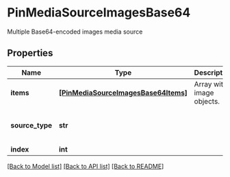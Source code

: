 # PinMediaSourceImagesBase64

Multiple Base64-encoded images media source

## Properties
Name | Type | Description | Notes
------------ | ------------- | ------------- | -------------
**items** | [**[PinMediaSourceImagesBase64Items]**](PinMediaSourceImagesBase64Items.md) | Array with image objects. | 
**source_type** | **str** |  | [optional]  if omitted the server will use the default value of "multiple_image_base64"
**index** | **int** |  | [optional] 

[[Back to Model list]](../README.md#documentation-for-models) [[Back to API list]](../README.md#documentation-for-api-endpoints) [[Back to README]](../README.md)


